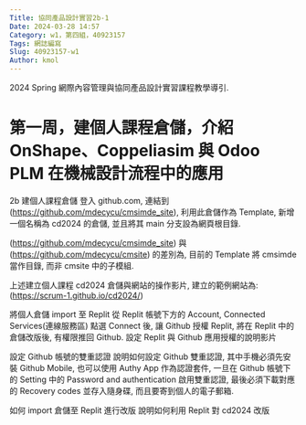 ```yaml
---
Title: 協同產品設計實習2b-1
Date: 2024-03-28 14:57
Category: w1，第四組，40923157
Tags: 網誌編寫
Slug: 40923157-w1
Author: kmol
---
```


2024 Spring 網際內容管理與協同產品設計實習課程教學導引.

<!-- PELICAN_END_SUMMARY -->
# 第一周，建個人課程倉儲，介紹 OnShape、Coppeliasim 與 Odoo PLM 在機械設計流程中的應用

2b 建個人課程倉儲
登入 github.com, 連結到 (https://github.com/mdecycu/cmsimde_site), 利用此倉儲作為 Template, 新增一個名稱為 cd2024 的倉儲, 並且將其 main 分支設為網頁根目錄.

(https://github.com/mdecycu/cmsimde_site) 與 (https://github.com/mdecycu/cmsite) 的差別為, 目前的 Template 將 cmsimde 當作目錄, 而非 cmsite 中的子模組.

上述建立個人課程 cd2024 倉儲與網站的操作影片, 建立的範例網站為: (https://scrum-1.github.io/cd2024/)

將個人倉儲 import 至 Replit
從 Replit 帳號下方的 Account, Connected Services(連線服務區) 點選 Connect 後, 讓 Github 授權 Replit, 將在 Replit 中的倉儲改版後, 有權限推回 Github. 設定 Replit 與 Github 應用授權的說明影片

設定 Github 帳號的雙重認證
說明如何設定 Github 雙重認證, 其中手機必須先安裝 Github Mobile, 也可以使用 Authy App 作為認證套件, 一旦在 Github 帳號下的 Setting 中的 Password and authentication 啟用雙重認證, 最後必須下載對應的 Recovery codes 並存入隨身碟, 而且要寄到個人的電子郵箱.

如何 import 倉儲至 Replit 進行改版
說明如何利用 Replit 對 cd2024 改版

